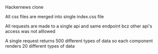 Hackernews clone

All css files are merged into single index.css file

All requests are made to a single api and same endpoint bcz other api's  access was not alllowed

A single request returns 500 different types of data so each component renders 20 different types of data
